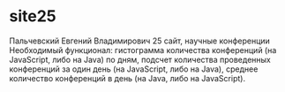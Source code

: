 # site25
Пальчевский Евгений Владимирович 25 сайт, научные конференции
Необходимый функционал: гистограмма количества конференций (на JavaScript, либо на Java) по дням, 
подсчет количества проведенных конференций за один день (на JavaScript, либо на Java), 
среднее количество конференций в день (на Java, либо на JavaScript).

